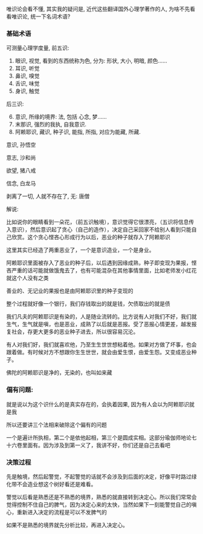 唯识论会看不懂, 其实我的疑问是, 近代这些翻译国外心理学著作的人, 为啥不先看看唯识论, 统一下名词术语?

### 基础术语

可测量心理学度量, 前五识:

1. 眼识, 视觉, 看到的东西统称为色, 分为: 形状, 大小, 明暗, 颜色......
2. 耳识, 听觉
3. 鼻识, 嗅觉
4. 舌识, 味觉
5. 身识, 触觉

后三识:

6. 意识, 所缘的境界: 法, 包括 心念, 梦......
7. 末那识, 强烈的我执, 自我意识.
8. 阿赖耶识, 藏识, 种子识, 能指, 所指, 对应为能藏, 所藏.

意识, 孙悟空

意志, 沙和尚

欲望, 猪八戒

信念, 白龙马

剥离了一切, 人就不存在了, 无: 唐僧



解说: 

比如说你的眼睛看到一朵花，（前五识触境），意识觉得它很漂亮，（五识将信息传入意识），然后意识起了贪心（自己的造作），决定自己采回家不给别人看到只能自己欣赏。这个贪心悭吝心形成行为以后，恶业的种子就存入了阿赖耶识

这里其实已经造了两重恶业了，一个是意识造业，一个是身业。

阿赖耶识里面被存入了恶业的种子后，以后遇到因缘成熟，种子即变现为果报，悭吝严重的话可能就做饿鬼去了，也有可能混杂在其他事情里面，比如老师发小红花就这个人没有之类

善业的、无记业的果报也是由阿赖耶识里的种子变现的

整个过程就好像一个银行，我们存钱取出的就是钱，欠债取出的就是债

我们凡夫的阿赖耶识是有染的，人是随业流转的。比方说有人对我们不好，我们就生气，生气就是嗔，也是恶业，成熟了以后就是恶报。受了恶报心情更差，越发报复社会，存更大更多的恶业种子进去，所以很容易沉沦。

有人对我们好，我们就喜欢他，乃至生生世世想粘着他。如果对方做了坏事，也会跟着做。有时候对方不想跟你生生世世，就会由爱生恨，由爱生怨。又变成恶业种子。

佛陀的阿赖耶识是净的，无染的，也叫如来藏



### 偏有问题:

就是说以为这个识什么的是真实存在的，会执着因果, 因为有人会以为阿赖耶识就是我

所以还要讲三个法相来破除这个偏有的问题

一个是遍计所执相，第二个是依他起相，第三个是圆成实相。这部分瑜伽师地论七十六卷里面有。因为涉及到第一义了，我讲不好，你们还是自己去看吧



### 决策过程

先是触境，然后起警觉，不起警觉的话就不会涉及到后面的决定，好像平时路过绿化带不会造业想这个树好看还是难看。

警觉以后看是熟悉还是不熟悉的境界，熟悉的就直接转到决定心。所以我们常常会觉得控制不住自己的脾气，因为决定心来的太快，当然如果下一刻能警觉自己的嗔心，重新进入决定的流程是可以不发脾气的

如果不是熟悉的境界就先分析比较，再进入决定心。